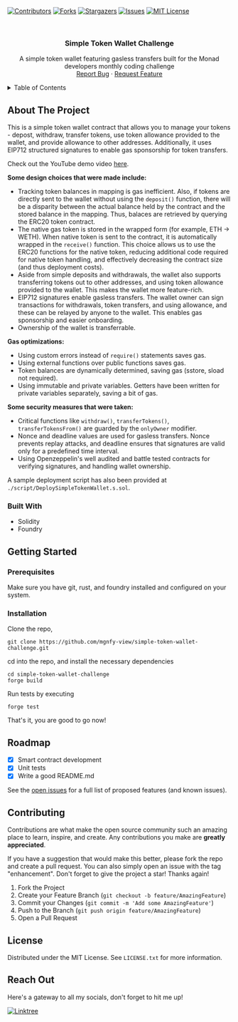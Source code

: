 <!-- PROJECT SHIELDS -->

[![Contributors][contributors-shield]][contributors-url]
[![Forks][forks-shield]][forks-url]
[![Stargazers][stars-shield]][stars-url]
[![Issues][issues-shield]][issues-url]
[![MIT License][license-shield]][license-url]

<!-- PROJECT LOGO -->
<br />
<div align="center">
  <!-- <a href="https://github.com/mgnfy-view/simple-token-wallet-challenge">
    <img src="assets/icon.svg" alt="Logo" width="80" height="80">
  </a> -->

  <h3 align="center">Simple Token Wallet Challenge</h3>

  <p align="center">
    A simple token wallet featuring gasless transfers built for the Monad developers monthly coding challenge
    <br />
    <a href="https://github.com/mgnfy-view/simple-token-wallet-challenge/issues/new?labels=bug&template=bug-report---.md">Report Bug</a>
    ·
    <a href="https://github.com/mgnfy-view/simple-token-wallet-challenge/issues/new?labels=enhancement&template=feature-request---.md">Request Feature</a>
  </p>
</div>

<!-- TABLE OF CONTENTS -->
<details>
  <summary>Table of Contents</summary>
  <ol>
    <li>
      <a href="#about-the-project">About The Project</a>
      <ul>
        <li><a href="#built-with">Built With</a></li>
      </ul>
    </li>
    <li>
      <a href="#getting-started">Getting Started</a>
      <ul>
        <li><a href="#prerequisites">Prerequisites</a></li>
        <li><a href="#installation">Installation</a></li>
      </ul>
    </li>
    <li><a href="#roadmap">Roadmap</a></li>
    <li><a href="#contributing">Contributing</a></li>
    <li><a href="#license">License</a></li>
    <li><a href="#contact">Contact</a></li>
  </ol>
</details>

<!-- ABOUT THE PROJECT -->

## About The Project

This is a simple token wallet contract that allows you to manage your tokens - depost, withdraw, transfer tokens, use token allowance provided to the wallet, and provide allowance to other addresses. Additionally, it uses EIP712 structured signatures to enable gas sponsorship for token transfers.

Check out the YouTube demo video [here](https://youtu.be/muZSof7q1L4).

**Some design choices that were made include:**

- Tracking token balances in mapping is gas inefficient. Also, if tokens are directly sent to the wallet without using the `deposit()` function, there will be a disparity between the actual balance held by the contract and the stored balance in the mapping. Thus, balaces are retrieved by querying the ERC20 token contract.
- The native gas token is stored in the wrapped form (for example, ETH -> WETH). When native token is sent to the contract, it is automatically wrapped in the `receive()` function. This choice allows us to use the ERC20 functions for the native token, reducing additional code required for native token handling, and effectively decreasing the contract size (and thus deployment costs).
- Aside from simple deposits and withdrawals, the wallet also supports transferring tokens out to other addresses, and using token allowance provided to the wallet. This makes the wallet more feature-rich.
- EIP712 signatures enable gasless transfers. The wallet owner can sign transactions for withdrawals, token transfers, and using allowance, and these can be relayed by anyone to the wallet. This enables gas sponsorship and easier onboarding.
- Ownership of the wallet is transferrable.

**Gas optimizations:**

- Using custom errors instead of `require()` statements saves gas.
- Using external functions over public functions saves gas.
- Token balances are dynamically determined, saving gas (sstore, sload not required).
- Using immutable and private variables. Getters have been written for private variables separately, saving a bit of gas.

**Some security measures that were taken:**

- Critical functions like `withdraw()`, `transferTokens()`, `transferTokensFrom()` are guarded by the `onlyOwner` modifier.
- Nonce and deadline values are used for gasless transfers. Nonce prevents replay attacks, and deadline ensures that signatures are valid only for a predefined time interval.
- Using Openzeppelin's well audited and battle tested contracts for verifying signatures, and handling wallet ownership.

A sample deployment script has also been provided at `./script/DeploySimpleTokenWallet.s.sol`.

### Built With

- Solidity
- Foundry

<!-- GETTING STARTED -->

## Getting Started

### Prerequisites

Make sure you have git, rust, and foundry installed and configured on your system.

### Installation

Clone the repo,

```shell
git clone https://github.com/mgnfy-view/simple-token-wallet-challenge.git
```

cd into the repo, and install the necessary dependencies

```shell
cd simple-token-wallet-challenge
forge build
```

Run tests by executing

```shell
forge test
```

That's it, you are good to go now!

<!-- ROADMAP -->

## Roadmap

-   [x] Smart contract development
-   [x] Unit tests
-   [x] Write a good README.md

See the [open issues](https://github.com/mgnfy-view/simple-token-wallet-challenge/issues) for a full list of proposed features (and known issues).

<!-- CONTRIBUTING -->

## Contributing

Contributions are what make the open source community such an amazing place to learn, inspire, and create. Any contributions you make are **greatly appreciated**.

If you have a suggestion that would make this better, please fork the repo and create a pull request. You can also simply open an issue with the tag "enhancement".
Don't forget to give the project a star! Thanks again!

1. Fork the Project
2. Create your Feature Branch (`git checkout -b feature/AmazingFeature`)
3. Commit your Changes (`git commit -m 'Add some AmazingFeature'`)
4. Push to the Branch (`git push origin feature/AmazingFeature`)
5. Open a Pull Request

<!-- LICENSE -->

## License

Distributed under the MIT License. See `LICENSE.txt` for more information.

<!-- CONTACT -->

## Reach Out

Here's a gateway to all my socials, don't forget to hit me up!

[![Linktree](https://img.shields.io/badge/linktree-1de9b6?style=for-the-badge&logo=linktree&logoColor=white)][linktree-url]

<!-- MARKDOWN LINKS & IMAGES -->
<!-- https://www.markdownguide.org/basic-syntax/#reference-style-links -->

[contributors-shield]: https://img.shields.io/github/contributors/mgnfy-view/simple-token-wallet-challenge.svg?style=for-the-badge
[contributors-url]: https://github.com/mgnfy-view/simple-token-wallet-challenge/graphs/contributors
[forks-shield]: https://img.shields.io/github/forks/mgnfy-view/simple-token-wallet-challenge.svg?style=for-the-badge
[forks-url]: https://github.com/mgnfy-view/simple-token-wallet-challenge/network/members
[stars-shield]: https://img.shields.io/github/stars/mgnfy-view/simple-token-wallet-challenge.svg?style=for-the-badge
[stars-url]: https://github.com/mgnfy-view/simple-token-wallet-challenge/stargazers
[issues-shield]: https://img.shields.io/github/issues/mgnfy-view/simple-token-wallet-challenge.svg?style=for-the-badge
[issues-url]: https://github.com/mgnfy-view/simple-token-wallet-challenge/issues
[license-shield]: https://img.shields.io/github/license/mgnfy-view/simple-token-wallet-challenge.svg?style=for-the-badge
[license-url]: https://github.com/mgnfy-view/simple-token-wallet-challenge/blob/master/LICENSE.txt
[linktree-url]: https://linktr.ee/mgnfy.view
